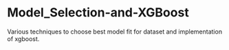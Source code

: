 # Model_Selection-and-XGBoost
Various techniques to choose best model fit for dataset and implementation of xgboost.
